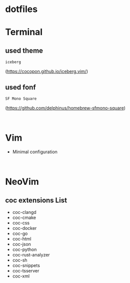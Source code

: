 # dotfiles

# Terminal
## used theme
    iceberg
(https://cocopon.github.io/iceberg.vim/)
## used fonf
    SF Mono Square
(https://github.com/delphinus/homebrew-sfmono-square)

<br>

# Vim
- Minimal configuration

<br>

# NeoVim
## coc extensions List
- coc-clangd
- coc-cmake
- coc-css
- coc-docker
- coc-go
- coc-html
- coc-json
- coc-python
- coc-rust-analyzer
- coc-sh
- coc-snippets
- coc-tsserver
- coc-xml
